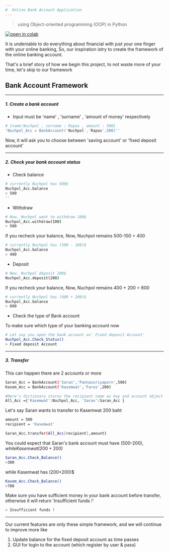 ```yaml
---
#  Online Bank Account Application 
---
```

> using Object-oriented programming (OOP) in Python 

[![open in colab](https://camo.githubusercontent.com/52feade06f2fecbf006889a904d221e6a730c194/68747470733a2f2f636f6c61622e72657365617263682e676f6f676c652e636f6d2f6173736574732f636f6c61622d62616467652e737667)](https://colab.research.google.com/github/wallik2/Tiny_project/blob/main/Bank_Account_OOP_Project_(Level_1).ipynb#scrollTo=ZdUfBFQXa2k-)

It is undeniable to do everything about financial with just your one finger with your online banking, So, our inspiration istry to create the framework of the online banking account.

That's a brief story of how we begin this project, to not waste more of your time, let's skip to our framework

## Bank Account Framework 
---
##### 1. Create a bank account

- Input must be 'name' , 'surname' , 'amount of money' respectively
```sh
# {name:Nuchpol , surname : Rapas , amount : 500}
'Nuchpol_Acc = BankAccount('Nuchpol','Rapas',500)''
```

Now, it will ask you to choose between 'saving account' or 'fixed deposit account'

---
##### 2. Check your bank account status

- Check balance
```sh
# currently Nuchpol has 500$ 
Nuchpol_Acc.balance
> 500
''
```

- Withdraw
```sh
# Now, Nuchpol want to withdraw 100$ 
Nuchpol_Acc.withdraw(100)
> 500
```

If you recheck your balance, Now, Nuchpol remains 500-100 = 400
```sh
# currently Nuchpol has (500 - 100)$ 
Nuchpol_Acc.balance
> 400
```

- Deposit

```sh
# Now, Nuchpol deposit 200$ 
Nuchpol_Acc.deposit(200)
```
If you recheck your balance, Now, Nuchpol remains 400 + 200 = 600
```sh
# currently Nuchpol has (400 + 200)$ 
Nuchpol_Acc.balance
> 600
```

- Check the type of Bank account 

To make sure which type of your banking account now
```sh
# Let say you open the bank account as' Fixed deposit Account' 
Nuchpol_Acc.Check_Status()
> Fixed deposit Account 
```

---
##### 3. Transfer
This can happen there are 2 accounts or more

```sh
Saran_Acc = BankAccount('Saran','Pannasuriyaporn',500)
Kasem_Acc = BankAccount('Kasemwat','Faros',200)

#Here's dictionary stores the recipient name as key and account object as value
All_Acc ={'Kasemwat':Nuchpol_Acc, 'Saran':Saran_Acc }
```

Let's say Saran wants to transfer to Kasemwat 200 baht

```sh
amount = 500
recipient = 'Kasemwat'

Saran_Acc.transfer(All_Acc[recipient],amount)
```

You could expect that Saran's bank account must have (500-200)$,while Kasemwat (200+200)$

```sh
Saran_Acc.Check_Balance()
>300
```
while Kasemwat has (200+200)$

```sh
Kasem_Acc.Check_Balance()
>700
```
Make sure you have sufficient money in your bank account before transfer, otherwise it will return 'Insufficient funds !'
```sh
> Insufficient funds ! 
```

---


Our current features are only these simple framework, and we will continue to improve more like 

1. Update balance for the fixed deposit account as time passes 
2. GUI for login to the account (which register by user & pass)
